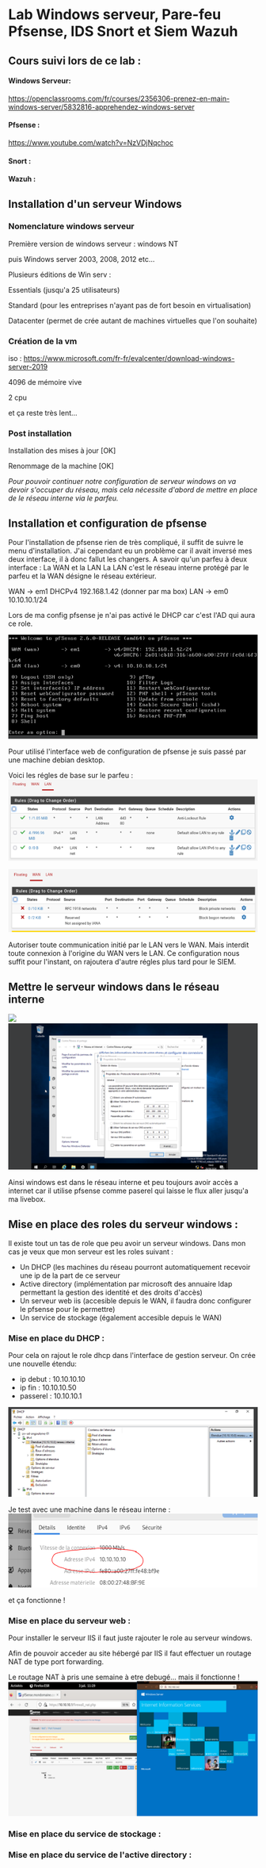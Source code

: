 # Lab Windows serveur, Pare-feu Pfsense, IDS Snort et Siem Wazuh

## Cours suivi lors de ce lab :
#### Windows Serveur:
https://openclassrooms.com/fr/courses/2356306-prenez-en-main-windows-server/5832816-apprehendez-windows-server

#### Pfsense :
https://www.youtube.com/watch?v=NzVDjNqchoc

#### Snort :

#### Wazuh :

## Installation d'un serveur Windows
### Nomenclature windows serveur

Première version de windows serveur : windows NT

puis Windows server 2003, 2008, 2012 etc...

Plusieurs éditions de Win serv : 

Essentials (jusqu'a 25 utilisateurs)

Standard (pour les entreprises n'ayant pas de fort besoin en virtualisation)

Datacenter (permet de crée autant de machines virtuelles que l'on souhaite)


### Création de la vm

iso : https://www.microsoft.com/fr-fr/evalcenter/download-windows-server-2019

4096 de mémoire vive

2 cpu

et ça reste très lent...

### Post installation
Installation des mises à jour [OK]

Renommage de la machine [OK]

*Pour pouvoir continuer notre configuration de serveur windows on va devoir s'occuper du réseau, mais cela nécessite d'abord de mettre en place de le réseau interne via le parfeu.*

## Installation et configuration de pfsense
Pour l'installation de pfsense rien de très compliqué, il suffit de suivre le menu d'installation. J'ai cependant eu un problème car il avait inversé mes deux interface, il à donc fallut les changers.
A savoir qu'un parfeu à deux interface : La WAN et la LAN
La LAN c'est le réseau interne protégé par le parfeu et la WAN désigne le réseau extérieur.

WAN -> em1 DHCPv4 192.168.1.42  (donner par ma box)
LAN -> em0 10.10.10.1/24

Lors de ma config pfsense je n'ai pas activé le DHCP car c'est l'AD qui aura ce role.

<img src="https://raw.githubusercontent.com/MrCarambole/Lab-windows-AD-Pfsense-et-SIEM/main/interface%20admin%20de%20pfsense.PNG">

Pour utilisé l'interface web de configuration de pfsense je suis passé par une machine debian desktop.

Voici les régles de base sur le parfeu :
<img src="https://raw.githubusercontent.com/MrCarambole/Lab-windows-AD-Pfsense-et-SIEM/main/config%20pfsense%201.PNG">

<img src="https://raw.githubusercontent.com/MrCarambole/Lab-windows-AD-Pfsense-et-SIEM/main/config%20pfsense%202.PNG">

Autoriser toute communication initié par le LAN vers le WAN. Mais interdit toute connexion à l'origine du WAN vers le LAN.
Ce configuration nous suffit pour l'instant, on rajoutera d'autre régles plus tard pour le SIEM.


## Mettre le serveur windows dans le réseau interne
<img src="https://raw.githubusercontent.com/MrCarambole/Lab-windows-AD-Pfsense-et-SIEM/main/windows%20serveur%20config%20r%C3%A9seau.PNG">

<img src="https://raw.githubusercontent.com/MrCarambole/Lab-windows-AD-Pfsense-et-SIEM/main/config%20reseau%20windows.PNG">

Ainsi windows est dans le réseau interne et peu toujours avoir accès a internet car il utilise pfsense comme paserel qui laisse le flux aller jusqu'a ma livebox.

## Mise en place des roles du serveur windows :
Il existe tout un tas de role que peu avoir un serveur windows. Dans mon cas je veux que mon serveur est les roles suivant :
- Un DHCP (les machines du réseau pourront automatiquement recevoir une ip de la part de ce serveur
- Active directory (implémentation par microsoft des annuaire ldap permettant la gestion des identité et des droits d'accès)
- Un serveur web iis (accesible depuis le WAN, il faudra donc configurer le pfsense pour le permettre)
- Un service de stockage (également accesible depuis le WAN)

### Mise en place du DHCP :
Pour cela on rajout le role dhcp dans l'interface de gestion serveur.
On crée une nouvelle étendu:
- ip debut : 10.10.10.10
- ip fin : 10.10.10.50
- passerel : 10.10.10.1

<img src="https://raw.githubusercontent.com/MrCarambole/Lab-windows-AD-Pfsense-et-SIEM/main/dhcp.PNG">

Je test avec une machine dans le réseau interne :
<img src="https://raw.githubusercontent.com/MrCarambole/Lab-windows-AD-Pfsense-et-SIEM/main/dhcp%202.PNG">

et ça fonctionne !

### Mise en place du serveur web :
Pour installer le serveur IIS il faut juste rajouter le role au serveur windows.

Afin de pouvoir acceder au site hébergé par IIS il faut effectuer un routage NAT de type port forwarding.

Le routage NAT à pris une semaine à etre debugé... mais il fonctionne !
<img src="https://raw.githubusercontent.com/MrCarambole/Lab-windows-AD-Pfsense-et-SIEM/main/proof%20routage.PNG">

### Mise en place du service de stockage :

### Mise en place du service de l'active directory :
